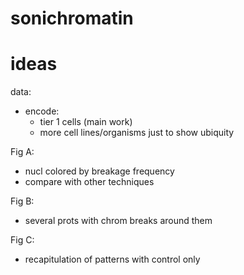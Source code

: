 sonichromatin
=============

# ideas
data:
- encode:
    - tier 1 cells (main work)
    - more cell lines/organisms just to show ubiquity

Fig A:
- nucl colored by breakage frequency
- compare with other techniques

Fig B:
- several prots with chrom breaks around them

Fig C:
- recapitulation of patterns with control only
